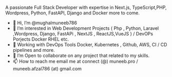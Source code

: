 A passionate Full Stack Developer with expertise in Next.js, TypeScript,PHP, Wordpress, Python, FastAPI, Django and Docker more to come.


- 👋 Hi, I’m @mughalmuneeb786
- 👀 I’m interested in Web Development Projects ( Php  , Python, Laravel ,Wordpress, Django, FastAPi , NextJS , ReactJS,VueJS ) / DevOPs Porjects Docker RHEL etc.
- 🌱 Working with DevOps Tools Docker, Kubernetes , Github, AWS, CI / CD pipelines and more.
- 💞️ I’m Open to collaborate on any project that related to my skills.
- 📫 How to reach me email me at connect (@) muneeb.pro / muneeb.afzal786 (at) gmail.com

<!---
mughalmuneeb786/mughalmuneeb786 is a ✨ special ✨ repository because its `README.md` (this file) appears on your GitHub profile.
You can click the Preview link to take a look at your changes.
--->
